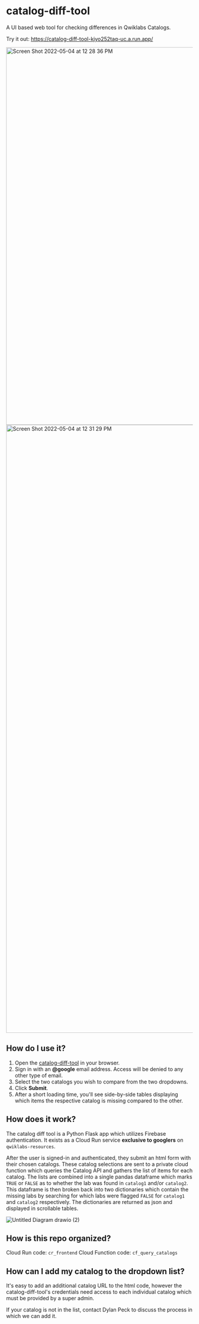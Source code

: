 # catalog-diff-tool
A UI based web tool for checking differences in Qwiklabs Catalogs. 

Try it out: https://catalog-diff-tool-kjyo252taq-uc.a.run.app/

<img width="1017" alt="Screen Shot 2022-05-04 at 12 28 36 PM" src="https://user-images.githubusercontent.com/40506467/166673131-6205a274-a5f9-4c81-b331-da4a6d968c88.png">

<img width="1638" alt="Screen Shot 2022-05-04 at 12 31 29 PM" src="https://user-images.githubusercontent.com/40506467/166673241-4250390b-7280-4d26-a83e-5e2a246e8070.png">

## How do I use it?

1. Open the [catalog-diff-tool](https://catalog-diff-tool-kjyo252taq-uc.a.run.app/) in your browser.
2. Sign in with an __@google__ email address. Access will be denied to any other type of email.
3. Select the two catalogs you wish to compare from the two dropdowns.
4. Click __Submit__.
5. After a short loading time, you'll see side-by-side tables displaying which items the respective catalog is missing compared to the other.

## How does it work?

The catalog diff tool is a Python Flask app which utilizes Firebase authentication. It exists as a Cloud Run service __exclusive to googlers__ on `qwiklabs-resources`. 

After the user is signed-in and authenticated, they submit an html form with their chosen catalogs. These catalog selections are sent to a private cloud function which queries the Catalog API and gathers the list of items for each catalog. The lists are combined into a single pandas dataframe which marks `TRUE` or `FALSE` as to whether the lab was found in `catalog1` and/or `catalog2`. This dataframe is then broken back into two dictionaries which contain the missing labs by searching for which labs were flagged `FALSE` for `catalog1` and `catalog2` respectively. The dictionaries are returned as json and displayed in scrollable tables.

![Untitled Diagram drawio (2)](https://user-images.githubusercontent.com/40506467/166684346-66ac9c19-9dea-4ad1-88ac-25942a85bf68.png)

## How is this repo organized?

Cloud Run code: `cr_frontend`
Cloud Function code: `cf_query_catalogs`

## How can I add my catalog to the dropdown list?

It's easy to add an additional catalog URL to the html code, however the catalog-diff-tool's credentials need access to each individual catalog which must be provided by a super admin.

If your catalog is not in the list, contact Dylan Peck to discuss the process in which we can add it.

